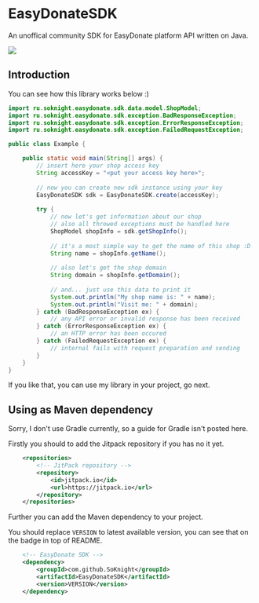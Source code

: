 # EasyDonateSDK
An unoffical community SDK for EasyDonate platform API written on Java.

[![](https://jitpack.io/v/SoKnight/EasyDonateSDK.svg)](https://jitpack.io/#SoKnight/EasyDonateSDK)

## Introduction
You can see how this library works below :)
```java
import ru.soknight.easydonate.sdk.data.model.ShopModel;
import ru.soknight.easydonate.sdk.exception.BadResponseException;
import ru.soknight.easydonate.sdk.exception.ErrorResponseException;
import ru.soknight.easydonate.sdk.exception.FailedRequestException;

public class Example {

    public static void main(String[] args) {
        // insert here your shop access key
        String accessKey = "<put your access key here>";
        
        // now you can create new sdk instance using your key
        EasyDonateSDK sdk = EasyDonateSDK.create(accessKey);
        
        try {
            // now let's get information about our shop
            // also all throwed exceptions must be handled here
            ShopModel shopInfo = sdk.getShopInfo();
            
            // it's a most simple way to get the name of this shop :D
            String name = shopInfo.getName();
            
            // also let's get the shop domain
            String domain = shopInfo.getDomain();
            
            // and... just use this data to print it
            System.out.println("My shop name is: " + name);
            System.out.println("Visit me: " + domain);
        } catch (BadResponseException ex) {
            // any API error or invalid response has been received
        } catch (ErrorResponseException ex) {
            // an HTTP error has been occured
        } catch (FailedRequestException ex) {
            // internal fails with request preparation and sending
        }
    }
}
```
If you like that, you can use my library in your project, go next.

## Using as Maven dependency
Sorry, I don't use Gradle currently, so a guide for Gradle isn't posted here.

Firstly you should to add the Jitpack repository if you has no it yet.
```xml
    <repositories>
        <!-- JitPack repository -->
        <repository>
            <id>jitpack.io</id>
            <url>https://jitpack.io</url>
        </repository>
    </repositories>
```
Further you can add the Maven dependency to your project.

You should replace `VERSION` to latest available version, you can see that on the badge in top of README.
```xml
    <!-- EasyDonate SDK -->
    <dependency>
        <groupId>com.github.SoKnight</groupId>
        <artifactId>EasyDonateSDK</artifactId>
        <version>VERSION</version>
    </dependency>
```
